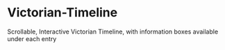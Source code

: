 # Victorian-Timeline
Scrollable, Interactive Victorian Timeline, with information boxes available under each entry
